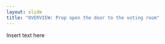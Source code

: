```yaml
---
layout: slide
title: "OVERVIEW: Prop open the door to the voting room"
---
```


Insert text here